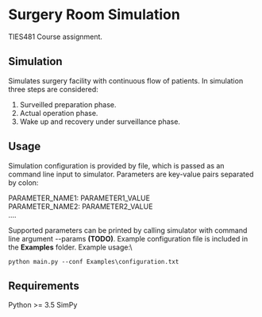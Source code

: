 # Surgery Room Simulation
TIES481 Course assignment.

## Simulation

Simulates surgery facility with continuous flow of patients. In simulation three steps are considered:
1. Surveilled preparation phase.
2. Actual operation phase.
3. Wake up and recovery under surveillance phase.

## Usage

Simulation configuration is provided by file, which is passed as an command line input to simulator. Parameters are key-value pairs separated by colon:

PARAMETER_NAME1: PARAMETER1_VALUE\
PARAMETER_NAME2: PARAMETER2_VALUE\
....

Supported parameters can be printed by calling simulator with command line argument --params **(TODO)**. Example configuration file is included in the **Examples** folder.
Example usage:\
```
python main.py --conf Examples\configuration.txt
```
## Requirements
Python >= 3.5
SimPy
